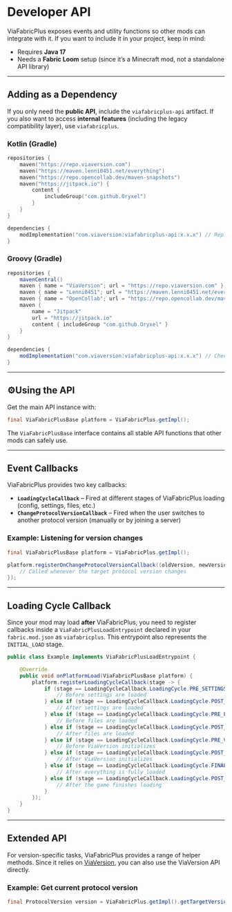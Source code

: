# Developer API

ViaFabricPlus exposes events and utility functions so other mods can integrate with it.
If you want to include it in your project, keep in mind:

- Requires **Java 17**
- Needs a **Fabric Loom** setup (since it’s a Minecraft mod, not a standalone API library)

---

## Adding as a Dependency

If you only need the **public API**, include the `viafabricplus-api` artifact.
If you also want to access **internal features** (including the legacy compatibility layer), use `viafabricplus`.

### Kotlin (Gradle)

```kotlin
repositories {
    maven("https://repo.viaversion.com")
    maven("https://maven.lenni0451.net/everything")
    maven("https://repo.opencollab.dev/maven-snapshots")
    maven("https://jitpack.io") {
        content {
            includeGroup("com.github.Oryxel")
        }
    }
}

dependencies {
    modImplementation("com.viaversion:viafabricplus-api:x.x.x") // Replace with latest release
}
```

### Groovy (Gradle)

```groovy
repositories {
    mavenCentral()
    maven { name = "ViaVersion"; url = "https://repo.viaversion.com" }
    maven { name = "Lenni0451"; url = "https://maven.lenni0451.net/everything" }
    maven { name = "OpenCollab"; url = "https://repo.opencollab.dev/maven-snapshots" }
    maven {
        name = "Jitpack"
        url = "https://jitpack.io"
        content { includeGroup "com.github.Oryxel" }
    }
}

dependencies {
    modImplementation("com.viaversion:viafabricplus-api:x.x.x") // Check latest version in releases
}
```

---

## ⚙Using the API

Get the main API instance with:

```java
final ViaFabricPlusBase platform = ViaFabricPlus.getImpl();
```

The `ViaFabricPlusBase` interface contains all stable API functions that other mods can safely use.

---

## Event Callbacks

ViaFabricPlus provides two key callbacks:

* **`LoadingCycleCallback`** – Fired at different stages of ViaFabricPlus loading (config, settings, files, etc.)
* **`ChangeProtocolVersionCallback`** – Fired when the user switches to another protocol version (manually or by joining a server)

### Example: Listening for version changes

```java
final ViaFabricPlusBase platform = ViaFabricPlus.getImpl();

platform.registerOnChangeProtocolVersionCallback((oldVersion, newVersion) -> {
    // Called whenever the target protocol version changes
});
```

---

## Loading Cycle Callback

Since your mod may load **after** ViaFabricPlus, you need to register callbacks inside a `ViaFabricPlusLoadEntrypoint` declared in your `fabric.mod.json` as `viafabricplus`.
This entrypoint also represents the `INITIAL_LOAD` stage.

```java
public class Example implements ViaFabricPlusLoadEntrypoint {

    @Override
    public void onPlatformLoad(ViaFabricPlusBase platform) {
        platform.registerLoadingCycleCallback(stage -> {
            if (stage == LoadingCycleCallback.LoadingCycle.PRE_SETTINGS_LOAD) {
                // Before settings are loaded
            } else if (stage == LoadingCycleCallback.LoadingCycle.POST_SETTINGS_LOAD) {
                // After settings are loaded
            } else if (stage == LoadingCycleCallback.LoadingCycle.PRE_FILES_LOAD) {
                // Before files are loaded
            } else if (stage == LoadingCycleCallback.LoadingCycle.POST_FILES_LOAD) {
                // After files are loaded
            } else if (stage == LoadingCycleCallback.LoadingCycle.PRE_VIAVERSION_LOAD) {
                // Before ViaVersion initializes
            } else if (stage == LoadingCycleCallback.LoadingCycle.POST_VIAVERSION_LOAD) {
                // After ViaVersion initializes
            } else if (stage == LoadingCycleCallback.LoadingCycle.FINAL_LOAD) {
                // After everything is fully loaded
            } else if (stage == LoadingCycleCallback.LoadingCycle.POST_GAME_LOAD) {
                // After the game finishes loading
            }
        });
    }
}
```

---

## Extended API

For version-specific tasks, ViaFabricPlus provides a range of helper methods.
Since it relies on [ViaVersion](https://github.com/ViaVersion/ViaVersion), you can also use the ViaVersion API directly.

### Example: Get current protocol version

```java
final ProtocolVersion version = ViaFabricPlus.getImpl().getTargetVersion();
```
